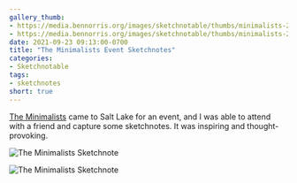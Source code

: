 ```yaml
---
gallery_thumb:
- https://media.bennorris.org/images/sketchnotable/thumbs/minimalists-2021-sketchnotes-01.jpg
- https://media.bennorris.org/images/sketchnotable/thumbs/minimalists-2021-sketchnotes-02.jpg
date: 2021-09-23 09:13:00-0700
title: "The Minimalists Event Sketchnotes"
categories:
- Sketchnotable
tags:
- sketchnotes
short: true
---
```


[The Minimalists](https://www.theminimalists.com) came to Salt Lake for an event, and I was able to attend with a friend and capture some sketchnotes. It was inspiring and thought-provoking.

![The Minimalists Sketchnote](https://media.bennorris.org/images/sketchnotable/general/minimalists-2021-sketchnotes-01.jpg)

![The Minimalists Sketchnote](https://media.bennorris.org/images/sketchnotable/general/minimalists-2021-sketchnotes-02.jpg)
